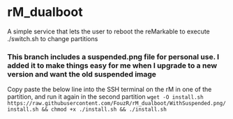# rM_dualboot
A simple service that lets the user to reboot the reMarkable to execute ./switch.sh to change partitions
### This branch includes a suspended.png file for personal use. I added it to make things easy for me when I upgrade to a new version and want the old suspended image
Copy paste the below line into the SSH terminal on the rM in one of the partition, and run it again in the second partition
`wget -O install.sh https://raw.githubusercontent.com/FouzR/rM_dualboot/WithSuspended.png/install.sh && chmod +x ./install.sh && ./install.sh`

